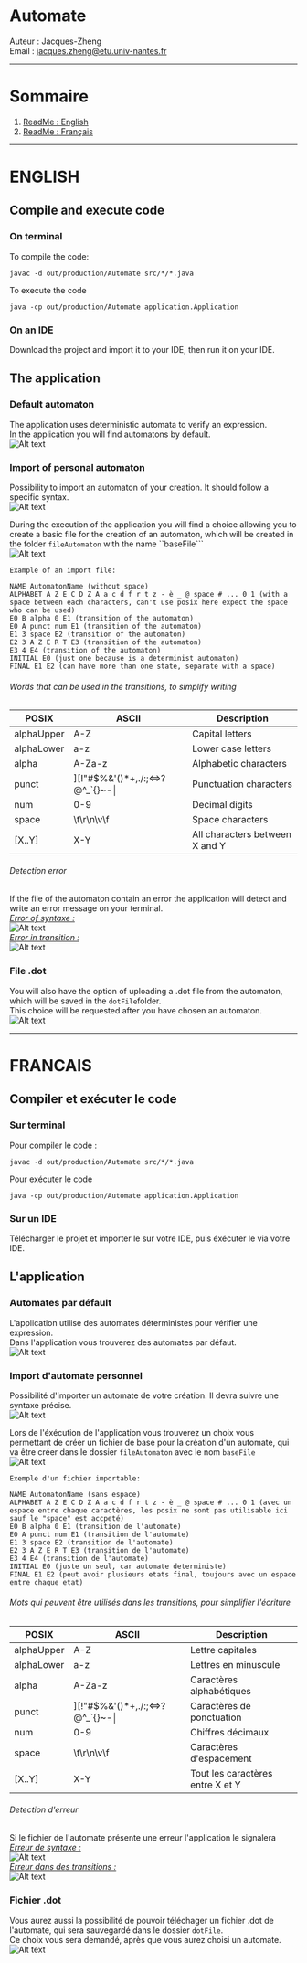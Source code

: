 # Automate
Auteur : Jacques-Zheng <br>
Email : jacques.zheng@etu.univ-nantes.fr
 _____________________________________________________________________________________
# Sommaire
1. [ReadMe : English](#FRANCAIS)
2. [ReadMe : Français]()
 _____________________________________________________________________________________
# ENGLISH
## Compile and execute code
### On terminal
To compile the code:
```
javac -d out/production/Automate src/*/*.java
```
To execute the code
```
java -cp out/production/Automate application.Application
```
### On an IDE
Download the project and import it to your IDE, then run it on your IDE.

## The application
### Default automaton
The application uses deterministic automata to verify an expression. <br>
In the application you will find automatons by default.<br>
![Alt text](asset/menuAutomaton.jpg?raw=true "")

### Import of personal automaton
Possibility to import an automaton of your creation. It should follow a specific syntax. <br>
![Alt text](asset/menuLoadAutomaton.jpg?raw=true "")

During the execution of the application you will find a choice allowing you to create a basic file for the creation of an automaton, which will be created in the folder ``fileAutomaton`` with the name ``baseFile```<br>
![Alt text](asset/menuDownloadBaseFile.jpg?raw=true "")
```
Example of an import file:

NAME AutomatonName (without space)
ALPHABET A Z E C D Z A a c d f r t z - è _ @ space # ... 0 1 (with a space between each characters, can't use posix here expect the space who can be used)
E0 B alpha 0 E1 (transition of the automaton)
E0 A punct num E1 (transition of the automaton)
E1 3 space E2 (transition of the automaton)
E2 3 A Z E R T E3 (transition of the automaton)
E3 4 E4 (transition of the automaton)
INITIAL E0 (just one because is a determinist automaton)
FINAL E1 E2 (can have more than one state, separate with a space)
```
###### Words that can be used in the transitions, to simplify writing
|    POSIX   |     ASCII    |   Description |
| ---------- |------------- | ------------- |
| alphaUpper    |        A-Z        |     Capital letters |
| alphaLower    |        a-z	        |      Lower case letters|
| alpha         |        A-Za-z	        |      Alphabetic characters |
| punct         |][!"#$%&'()*+,./:;<=>?@\^_`{}~-&#x2502;|   Punctuation characters |
| num           |        0-9        |      Decimal digits |
| space         |          \t\r\n\v\f      |      Space characters |
| [X..Y]         |          X-Y      |      All characters between X and Y |

###### Detection error
If the file of the automaton contain an error the application will detect and write an error message on your terminal.<br>
<i><u>Error of syntaxe :</u></i><br>
![Alt text](asset/automatonErrorSyntaxe.png?raw=true "")<br>
<i><u>Error in transition :</u></i><br>
![Alt text](asset/automatonErrorCharacter.png?raw=true "")<br>

### File .dot
You will also have the option of uploading a .dot file from the automaton, which will be saved in the ```dotFile```folder. <br>
This choice will be requested after you have chosen an automaton. <br>
![Alt text](asset/graphviz.svg?raw=true "")
 _____________________________________________________________________________________
# FRANCAIS
## Compiler et exécuter le code
### Sur terminal
Pour compiler le code :
```
javac -d out/production/Automate src/*/*.java
```
Pour exécuter le code
```
java -cp out/production/Automate application.Application
```
### Sur un IDE
Télécharger le projet et importer le sur votre IDE, puis éxécuter le via votre IDE.

## L'application
### Automates par défault
L'application utilise des automates déterministes pour vérifier une expression.<br>
Dans l'application vous trouverez des automates par défaut.<br>
![Alt text](asset/menuAutomatonFR.jpg?raw=true "")

### Import d'automate personnel
Possibilité d'importer un automate de votre création. Il devra suivre une syntaxe précise.<br>
![Alt text](asset/menuLoadAutomatonFR.jpg?raw=true "")

Lors de l'éxécution de l'application vous trouverez un choix vous permettant de créer un fichier de base pour la création d'un automate, qui va être créer dans le dossier ```fileAutomaton``` avec le nom ```baseFile```<br>
![Alt text](asset/menuDownloadBaseFileFR.jpg?raw=true "")
```
Exemple d'un fichier importable:

NAME AutomatonName (sans espace)
ALPHABET A Z E C D Z A a c d f r t z - è _ @ space # ... 0 1 (avec un espace entre chaque caractères, les posix ne sont pas utilisable ici sauf le "space" est accpeté)
E0 B alpha 0 E1 (transition de l'automate)
E0 A punct num E1 (transition de l'automate)
E1 3 space E2 (transition de l'automate)
E2 3 A Z E R T E3 (transition de l'automate)
E3 4 E4 (transition de l'automate)
INITIAL E0 (juste un seul, car automate deterministe)
FINAL E1 E2 (peut avoir plusieurs etats final, toujours avec un espace entre chaque etat)
```
###### Mots qui peuvent être utilisés dans les transitions, pour simplifier l'écriture
|    POSIX   |     ASCII    |   Description |
| ---------- | ------------ | ------------- |
| alphaUpper    |        A-Z        |      Lettre capitales |
| alphaLower    |        a-z	        |      Lettres en minuscule|
| alpha         |        A-Za-z	        |      Caractères alphabétiques |
| punct         |][!"#$%&'()*+,./:;<=>?@\^_`{}~-&#x2502;|   Caractères de ponctuation |
| num           |        0-9        |      Chiffres décimaux  |
| space         |          \t\r\n\v\f      |      Caractères d'espacement |
| [X..Y]         |          X-Y      |      Tout les caractères entre X et Y |
###### Detection d'erreur
Si le fichier de l'automate présente une erreur l'application le signalera<br>
<i><u>Erreur de syntaxe :</u></i><br>
![Alt text](asset/automatonErrorSyntaxe.png?raw=true "")<br>
<i><u>Erreur dans des transitions :</u></i><br>
![Alt text](asset/automatonErrorCharacter.png?raw=true "")<br>

### Fichier .dot
Vous aurez aussi la possibilité de pouvoir téléchager un fichier .dot de l'automate, qui sera sauvegardé dans le dossier ```dotFile```.<br>
Ce choix vous sera demandé, après que vous aurez choisi un automate.<br>
![Alt text](asset/graphviz.svg?raw=true "")